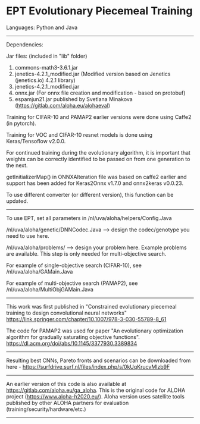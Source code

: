 # EPT Evolutionary Piecemeal Training
Languages: Python and Java

*****************************************************************************************
Dependencies: 

Jar files: (included in "lib" folder)
1. commons-math3-3.6.1.jar
2. jenetics-4.2.1_modified.jar (Modified version based on Jenetics (jenetics.io) 4.2.1 library)
3. jenetics-4.2.1_modified.jar
4. onnx.jar (For onnx file creation and modification - based on protobuf)
5. espamjun21.jar published by Svetlana Minakova (https://gitlab.com/aloha.eu/alohaeval)

Training for CIFAR-10 and PAMAP2 earlier versions were done using Caffe2 (in pytorch).

Training for VOC and CIFAR-10 resnet models is done using Keras/Tensoflow v2.0.0.

For continued training during the evolutionary algorithm, it is important that weights can be correctly identified to be passed on from one generation to the next. 

getInitializerMap() in ONNXAlteration file was based on caffe2 earlier and support has been added for Keras2Onnx v1.7.0 and onnx2keras v0.0.23. 

To use different converter (or different version), this function can be updated.  


*****************************************************************************************

To use EPT, set all parameters in /nl/uva/aloha/helpers/Config.Java

/nl/uva/aloha/genetic/DNNCodec.Java --> design the codec/genotype you need to use here. 

/nl/uva/aloha/problems/ --> design your problem here. Example problems are available. This step is only needed for multi-objective search.

For example of single-objective search (CIFAR-10), see /nl/uva/aloha/GAMain.Java

For example of multi-objective search (PAMAP2), see /nl/uva/aloha/MultiObjGAMain.Java
*****************************************************************************************

This work was first published in "Constrained evolutionary piecemeal training to design convolutional neural networks" https://link.springer.com/chapter/10.1007/978-3-030-55789-8_61


The code for PAMAP2 was used for paper "An evolutionary optimization algorithm for gradually saturating objective functions".
https://dl.acm.org/doi/abs/10.1145/3377930.3389834


*****************************************************************************************
Resulting best CNNs, Pareto fronts and scenarios can be downloaded from here -
https://surfdrive.surf.nl/files/index.php/s/0kUqKrucvMlzb9F

*****************************************************************************************
An earlier version of this code is also available at https://gitlab.com/aloha.eu/ga_aloha.
This is the original code for ALOHA project (https://www.aloha-h2020.eu/).
Aloha version uses satellite tools published by other ALOHA partners for evaluation (training/security/hardware/etc.)
*****************************************************************************************
